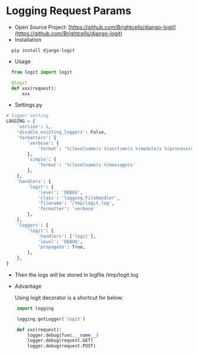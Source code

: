 # Logging Request Params

* Open Source Project: [https://github.com/Brightcells/django-logit](https://github.com/Brightcells/django-logit)
* Installation
```shell
  pip install django-logit
```
* Usage
```python
  from logit import logit

  @logit
  def xxx(request):
      xxx
```
* Settings.py
```python
# logger setting
LOGGING = {
    'version': 1,
    'disable_existing_loggers': False,
    'formatters': {
        'verbose': {
            'format': '%(levelname)s %(asctime)s %(module)s %(process)d %(thread)d %(message)s'
        },
        'simple': {
            'format': '%(levelname)s %(message)s'
        },
    },
    'handlers': {
        'logit': {
            'level': 'DEBUG',
            'class': 'logging.FileHandler',
            'filename': '/tmp/logit.log',
            'formatter': 'verbose'
        },
    },
    'loggers': {
        'logit': {
            'handlers': ['logit'],
            'level': 'DEBUG',
            'propagate': True,
        },
    },
}
```
* Then the logs will be stored in logfile /tmp/logit.log

* Advantage

  Using logit decorator is a shortcut for below:
```python
    import logging

    logging.getLogger('logit')

    def xxx(request):
        logger.debug(func.__name__)
        logger.debug(request.GET)
        logger.debug(request.POST)
```
